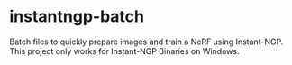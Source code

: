 # instantngp-batch
Batch files to quickly prepare images and train a NeRF using Instant-NGP. This project only works for Instant-NGP Binaries on Windows.
